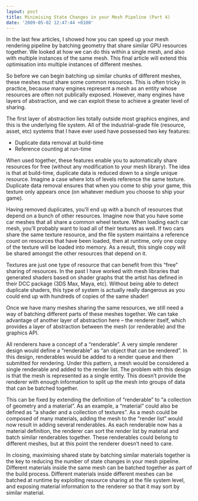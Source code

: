 ```yaml
---
layout: post
title: Minimising State Changes in your Mesh Pipeline (Part 4)
date: '2009-05-02 12:47:44 +0100'
---
```


In the last few articles, I showed how you can speed up your mesh rendering pipeline by batching geometry that share similar GPU resources together. We looked at how we can do this within a single mesh, and also with multiple instances of the same mesh. This final article will extend this optimisation into multiple instances of different meshes.

So before we can begin batching up similar chunks of different meshes, these meshes must share some common resources. This is often tricky in practice, because many engines represent a mesh as an entity whose resources are often not publically exposed. However, many engines have layers of abstraction, and we can exploit these to achieve a greater level of sharing.

The first layer of abstraction lies totally outside most graphics engines, and this is the underlying file system. All of the industrial-grade file (resource, asset, etc) systems that I have ever used have possessed two key features:

* Duplicate data removal at build-time
* Reference counting at run-time

When used together, these features enable you to automatically share resources for free (without any modification to your mesh library). The idea is that at build-time, duplicate data is reduced down to a single unique resource. Imagine a case where lots of levels reference the same texture. Duplicate data removal ensures that when you come to ship your game, this texture only appears once (on whatever medium you choose to ship your game).

Having removed duplicates, you’ll end up with a bunch of resources that depend on a bunch of other resources. Imagine now that you have some car meshes that all share a common wheel texture. When loading each car mesh, you’ll probably want to load all of their textures as well. If two cars share the same texture resource, and the file system maintains a reference count on resources that have been loaded, then at runtime, only one copy of the texture will be loaded into memory. As a result, this single copy will be shared amongst the other resources that depend on it.

Textures are just one type of resource that can benefit from this “free” sharing of resources. In the past I have worked with mesh libraries that generated shaders based on shader graphs that the artist has defined in their DCC package (3DS Max, Maya, etc). Without being able to detect duplicate shaders, this type of system is actually really dangerous as you could end up with hundreds of copies of the same shader!

Once we have many meshes sharing the same resources, we still need a way of batching different parts of these meshes together. We can take advantage of another layer of abstraction here – the renderer itself, which provides a layer of abstraction between the mesh (or renderable) and the graphics API.

All renderers have a concept of a “renderable”. A very simple renderer design would define a “renderable” as “an object that can be rendered”. In this design, renderables would be added to a render queue and then submitted for rendering. Under this pattern, a mesh would be considered a single renderable and added to the render list. The problem with this design is that the mesh is represented as a single entity. This doesn’t provide the renderer with enough information to split up the mesh into groups of data that can be batched together.

This can be fixed by extending the definition of “renderable” to “a collection of geometry and a material”. As an example, a “material” could also be defined as “a shader and a collection of textures”. As a mesh could be composed of many materials, adding the mesh to the “render list” would now result in adding several renderables. As each renderable now has a material definition, the renderer can sort the render list by material and batch similar renderables together. These renderables could belong to different meshes, but at this point the renderer doesn’t need to care.

In closing, maximising shared state by batching similar materials together is the key to reducing the number of state changes in your mesh pipeline. Different materials inside the same mesh can be batched together as part of the build process. Different materials inside different meshes can be batched at runtime by exploiting resource sharing at the file system level, and exposing material information to the renderer so that it may sort by similar material.
